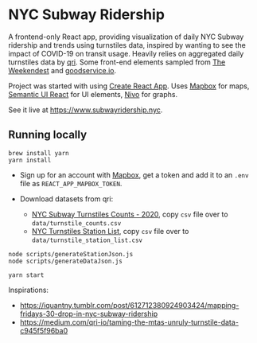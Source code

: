# NYC Subway Ridership

A frontend-only React app, providing visualization of daily NYC Subway ridership and trends using turnstiles data, inspired by wanting to see the impact of COVID-19 on transit usage. Heavily relies on aggregated daily turnstiles data by [qri](https://qri.cloud). Some front-end elements sampled from [The Weekendest](https://github.com/blahblahblah-/theweekendest/) and [goodservice.io](https://github.com/blahblahblah-/goodservice).

Project was started with using [Create React App](https://create-react-app.dev/docs/getting-started/). Uses [Mapbox](https://www.mapbox.com) for maps, [Semantic UI React](https://react.semantic-ui.com/) for UI elements, [Nivo](https://nivo.rocks/) for graphs.

See it live at https://www.subwayridership.nyc.

## Running locally

`````
brew install yarn
yarn install
`````

* Sign up for an account with [Mapbox](https://www.mapbox.com), get a token and add it to an `.env` file as `REACT_APP_MAPBOX_TOKEN`.

* Download datasets from qri:
  * [NYC Subway Turnstiles Counts - 2020](https://qri.cloud/nyc-transit-data/turnstile_daily_counts_2020), copy `csv` file over to `data/turnstile_counts.csv`
  * [NYC Turnstiles Station List](https://qri.cloud/nyc-transit-data/stationscsv), copy `csv` file over to `data/turnstile_station_list.csv`

`````
node scripts/generateStationJson.js
node scripts/generateDataJson.js

yarn start
`````

Inspirations:
* https://iquantny.tumblr.com/post/612712380924903424/mapping-fridays-30-drop-in-nyc-subway-ridership
* https://medium.com/qri-io/taming-the-mtas-unruly-turnstile-data-c945f5f96ba0
